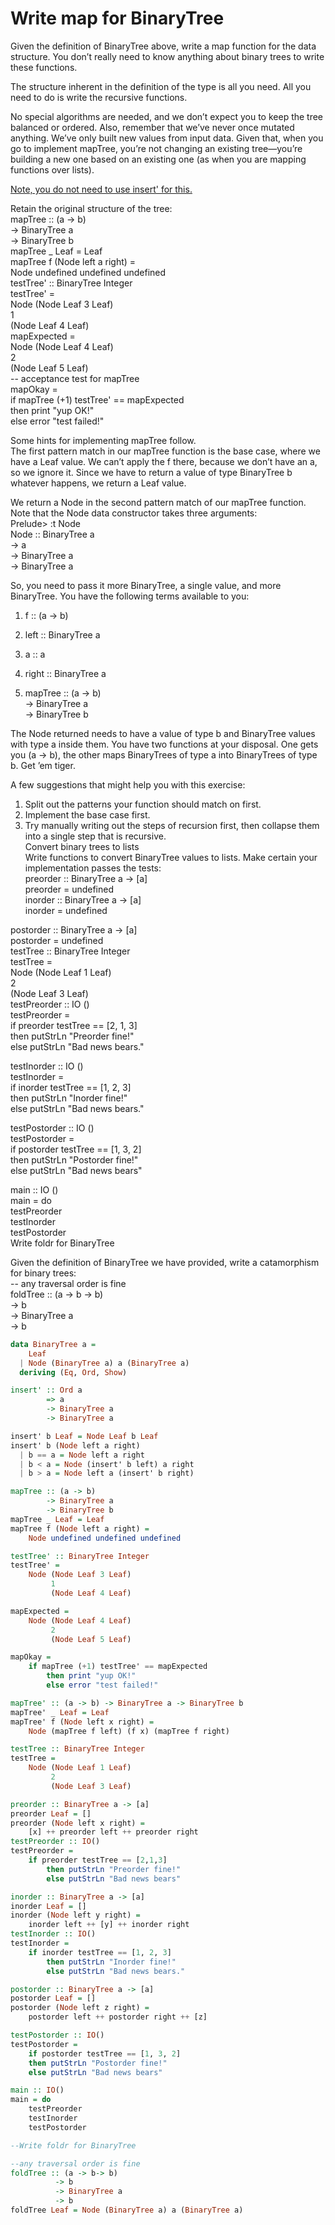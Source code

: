 # Write map for BinaryTree
Given the definition of BinaryTree above, write a map function for the data structure. You don’t really need to know anything about binary trees to write these functions.  

The structure inherent in the definition of the type is all you need. All you need to do is write the recursive functions.  

No special algorithms are needed, and we don’t expect
you to keep the tree balanced or ordered. Also, remember
that we’ve never once mutated anything. We’ve only built new
values from input data. Given that, when you go to implement
mapTree, you’re not changing an existing tree—you’re building a new one based on an existing one (as when you are mapping functions over lists).  

<ins>Note, you do not need to use insert' for this.</ins>  

Retain the original structure of the tree:  
mapTree :: (a -> b)  
-> BinaryTree a  
-> BinaryTree b  
mapTree _ Leaf = Leaf  
mapTree f (Node left a right) =  
Node undefined undefined undefined  
testTree' :: BinaryTree Integer  
testTree' =  
Node (Node Leaf 3 Leaf)  
1  
(Node Leaf 4 Leaf)  
mapExpected =  
Node (Node Leaf 4 Leaf)  
2  
(Node Leaf 5 Leaf)  
-- acceptance test for mapTree  
mapOkay =  
if mapTree (+1) testTree' == mapExpected  
then print "yup OK!"  
else error "test failed!"  

Some hints for implementing mapTree follow.  
The first pattern match in our mapTree function is the base
case, where we have a Leaf value. We can’t apply the f there, because we don’t have an a, so we ignore it. Since we have to return a value of type BinaryTree b whatever happens, we return a Leaf value.  

We return a Node in the second pattern match of our mapTree
function. Note that the Node data constructor takes three arguments:  
Prelude> :t Node  
Node :: BinaryTree a  
-> a  
-> BinaryTree a  
-> BinaryTree a  

So, you need to pass it more BinaryTree, a single value, and
more BinaryTree. You have the following terms available to
you:  
1. f :: (a -> b)  
2. left :: BinaryTree a  
3. a :: a  
4. right :: BinaryTree a  

5. mapTree :: (a -> b)  
-> BinaryTree a  
-> BinaryTree b  

The Node returned needs to have a value of type b and
BinaryTree values with type a inside them. You have two functions at your disposal. One gets you (a -> b), the other maps BinaryTrees of type a into BinaryTrees of type b. Get ’em tiger.  

A few suggestions that might help you with this exercise:  
1. Split out the patterns your function should match on first.  
2. Implement the base case first.  
3. Try manually writing out the steps of recursion first, then collapse them into a single step that is recursive.  
Convert binary trees to lists  
Write functions to convert BinaryTree values to lists. Make
certain your implementation passes the tests:  
preorder :: BinaryTree a -> [a]  
preorder = undefined  
inorder :: BinaryTree a -> [a]  
inorder = undefined  

postorder :: BinaryTree a -> [a]  
postorder = undefined  
testTree :: BinaryTree Integer  
testTree =  
Node (Node Leaf 1 Leaf)  
2  
(Node Leaf 3 Leaf)  
testPreorder :: IO ()  
testPreorder =  
if preorder testTree == [2, 1, 3]  
then putStrLn "Preorder fine!"  
else putStrLn "Bad news bears."  

testInorder :: IO ()  
testInorder =  
if inorder testTree == [1, 2, 3]  
then putStrLn "Inorder fine!"  
else putStrLn "Bad news bears."  

testPostorder :: IO ()  
testPostorder =  
if postorder testTree == [1, 3, 2]  
then putStrLn "Postorder fine!"  
else putStrLn "Bad news bears"  

main :: IO ()  
main = do  
testPreorder  
testInorder  
testPostorder  
Write foldr for BinaryTree  

Given the definition of BinaryTree we have provided, write a
catamorphism for binary trees:  
-- any traversal order is fine  
foldTree :: (a -> b -> b)  
-> b  
-> BinaryTree a  
-> b  

```hs
data BinaryTree a = 
    Leaf
  | Node (BinaryTree a) a (BinaryTree a)
  deriving (Eq, Ord, Show)

insert' :: Ord a
        => a
        -> BinaryTree a
        -> BinaryTree a

insert' b Leaf = Node Leaf b Leaf
insert' b (Node left a right)
  | b == a = Node left a right
  | b < a = Node (insert' b left) a right
  | b > a = Node left a (insert' b right)

mapTree :: (a -> b)
        -> BinaryTree a
        -> BinaryTree b
mapTree _ Leaf = Leaf
mapTree f (Node left a right) = 
    Node undefined undefined undefined

testTree' :: BinaryTree Integer
testTree' =
    Node (Node Leaf 3 Leaf)
         1
         (Node Leaf 4 Leaf)

mapExpected = 
    Node (Node Leaf 4 Leaf)
         2
         (Node Leaf 5 Leaf)

mapOkay = 
    if mapTree (+1) testTree' == mapExpected
        then print "yup OK!"
        else error "test failed!"

mapTree' :: (a -> b) -> BinaryTree a -> BinaryTree b
mapTree' _ Leaf = Leaf
mapTree' f (Node left x right) = 
    Node (mapTree f left) (f x) (mapTree f right) 

testTree :: BinaryTree Integer
testTree = 
    Node (Node Leaf 1 Leaf)
         2
         (Node Leaf 3 Leaf)

preorder :: BinaryTree a -> [a]
preorder Leaf = []
preorder (Node left x right) = 
    [x] ++ preorder left ++ preorder right
testPreorder :: IO()
testPreorder =
    if preorder testTree == [2,1,3]
        then putStrLn "Preorder fine!"
        else putStrLn "Bad news bears"

inorder :: BinaryTree a -> [a]
inorder Leaf = []
inorder (Node left y right) = 
    inorder left ++ [y] ++ inorder right
testInorder :: IO()
testInorder = 
    if inorder testTree == [1, 2, 3]
        then putStrLn "Inorder fine!"
        else putStrLn "Bad news bears."

postorder :: BinaryTree a -> [a]
postorder Leaf = []
postorder (Node left z right) = 
    postorder left ++ postorder right ++ [z]

testPostorder :: IO()
testPostorder = 
    if postorder testTree == [1, 3, 2]
    then putStrLn "Postorder fine!"
    else putStrLn "Bad news bears"

main :: IO()
main = do
    testPreorder
    testInorder
    testPostorder

--Write foldr for BinaryTree

--any traversal order is fine
foldTree :: (a -> b-> b)
          -> b
          -> BinaryTree a
          -> b
foldTree Leaf = Node (BinaryTree a) a (BinaryTree a)
```